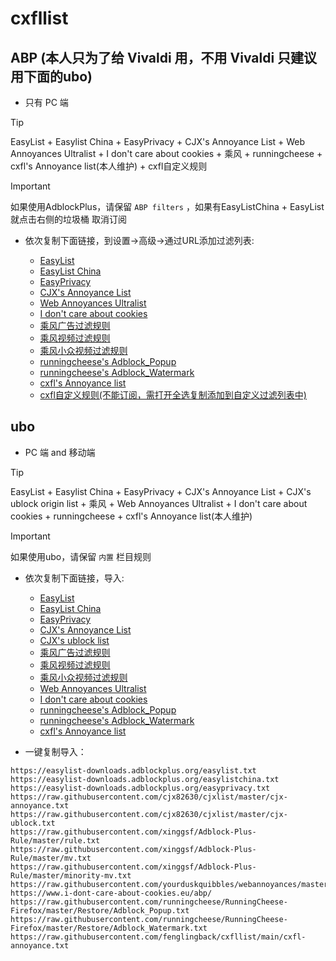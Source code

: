 # cxfllist

## ABP (本人只为了给 Vivaldi 用，不用 Vivaldi 只建议用下面的ubo)

* 只有 PC 端
> [!TIP]  
> EasyList + Easylist China + EasyPrivacy + CJX's Annoyance List + Web Annoyances Ultralist + I don't care about cookies + 乘风 + runningcheese + cxfl's Annoyance list(本人维护) + cxfl自定义规则

> [!IMPORTANT]
> 如果使用AdblockPlus，请保留 `ABP filters` ，如果有EasyListChina + EasyList就点击右侧的垃圾桶 <kbd>取消订阅</kbd>


* 依次复制下面链接，到设置->高级->通过URL添加过滤列表:

    * [EasyList](https://easylist-downloads.adblockplus.org/easylist.txt)
    * [EasyList China](https://easylist-downloads.adblockplus.org/easylistchina.txt)
    * [EasyPrivacy](https://easylist-downloads.adblockplus.org/easyprivacy.txt)
    * [CJX's Annoyance List](https://raw.githubusercontent.com/cjx82630/cjxlist/master/cjx-annoyance.txt)
    * [Web Annoyances Ultralist](https://raw.githubusercontent.com/yourduskquibbles/webannoyances/master/ultralist.txt)
    * [I don't care about cookies](https://www.i-dont-care-about-cookies.eu/abp/)
    * [乘风广告过滤规则](https://raw.githubusercontent.com/xinggsf/Adblock-Plus-Rule/master/rule.txt)
    * [乘风视频过滤规则](https://raw.githubusercontent.com/xinggsf/Adblock-Plus-Rule/master/mv.txt)
    * [乘风小众视频过滤规则](https://raw.githubusercontent.com/xinggsf/Adblock-Plus-Rule/master/minority-mv.txt)
    * [runningcheese's Adblock_Popup](https://raw.githubusercontent.com/runningcheese/RunningCheese-Firefox/master/Restore/Adblock_Popup.txt)
    * [runningcheese's Adblock_Watermark](https://raw.githubusercontent.com/runningcheese/RunningCheese-Firefox/master/Restore/Adblock_Watermark.txt)
    * [cxfl's Annoyance list](https://raw.githubusercontent.com/fenglingback/cxfllist/main/cxfl-annoyance.txt)
    * [cxfl自定义规则(不能订阅，需打开全选复制添加到自定义过滤列表中)](https://raw.githubusercontent.com/fenglingback/cxfllist/main/cxfl自定义规则.txt)





## ubo

* PC 端 and 移动端

> [!TIP]
> EasyList + Easylist China + EasyPrivacy + CJX's Annoyance List + CJX's ublock origin list + 乘风 + Web Annoyances Ultralist + I don't care about cookies + runningcheese + cxfl's Annoyance list(本人维护)

> [!IMPORTANT]
> 如果使用ubo，请保留 `内置` 栏目规则


* 依次复制下面链接，导入:

    * [EasyList](https://easylist-downloads.adblockplus.org/easylist.txt)
    * [EasyList China](https://easylist-downloads.adblockplus.org/easylistchina.txt)
    * [EasyPrivacy](https://easylist-downloads.adblockplus.org/easyprivacy.txt)
    * [CJX's Annoyance List](https://raw.githubusercontent.com/cjx82630/cjxlist/master/cjx-annoyance.txt)
    * [CJX's ublock list](https://raw.githubusercontent.com/cjx82630/cjxlist/master/cjx-ublock.txt)
    * [乘风广告过滤规则](https://raw.githubusercontent.com/xinggsf/Adblock-Plus-Rule/master/rule.txt)
    * [乘风视频过滤规则](https://raw.githubusercontent.com/xinggsf/Adblock-Plus-Rule/master/mv.txt)
    * [乘风小众视频过滤规则](https://raw.githubusercontent.com/xinggsf/Adblock-Plus-Rule/master/minority-mv.txt)
    * [Web Annoyances Ultralist](https://raw.githubusercontent.com/yourduskquibbles/webannoyances/master/ultralist.txt)
    * [I don't care about cookies](https://www.i-dont-care-about-cookies.eu/abp/)
    * [runningcheese's Adblock_Popup](https://raw.githubusercontent.com/runningcheese/RunningCheese-Firefox/master/Restore/Adblock_Popup.txt)
    * [runningcheese's Adblock_Watermark](https://raw.githubusercontent.com/runningcheese/RunningCheese-Firefox/master/Restore/Adblock_Watermark.txt)
    * [cxfl's Annoyance list](https://raw.githubusercontent.com/fenglingback/cxfllist/main/cxfl-annoyance.txt)

* 一键复制导入：

```
https://easylist-downloads.adblockplus.org/easylist.txt
https://easylist-downloads.adblockplus.org/easylistchina.txt
https://easylist-downloads.adblockplus.org/easyprivacy.txt
https://raw.githubusercontent.com/cjx82630/cjxlist/master/cjx-annoyance.txt
https://raw.githubusercontent.com/cjx82630/cjxlist/master/cjx-ublock.txt
https://raw.githubusercontent.com/xinggsf/Adblock-Plus-Rule/master/rule.txt
https://raw.githubusercontent.com/xinggsf/Adblock-Plus-Rule/master/mv.txt
https://raw.githubusercontent.com/xinggsf/Adblock-Plus-Rule/master/minority-mv.txt
https://raw.githubusercontent.com/yourduskquibbles/webannoyances/master/ultralist.txt
https://www.i-dont-care-about-cookies.eu/abp/
https://raw.githubusercontent.com/runningcheese/RunningCheese-Firefox/master/Restore/Adblock_Popup.txt
https://raw.githubusercontent.com/runningcheese/RunningCheese-Firefox/master/Restore/Adblock_Watermark.txt
https://raw.githubusercontent.com/fenglingback/cxfllist/main/cxfl-annoyance.txt
```
